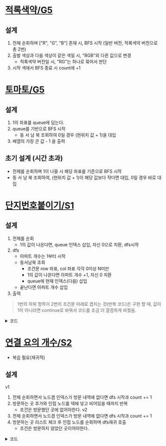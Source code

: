 # [적록색약/G5](https://www.acmicpc.net/problem/10026)
## 설계
1. 전체 순회하며 ["R", "G", "B"] 존재 시, BFS 시작 (일반 버전, 적록색약 버전으로 총 2번)
2. 출발 색상과 다음 색상이 같은 색일 시, "RGB"외 다른 값으로 변경
    - 적록색약 버전일 시, "RG"는 하나로 묶어서 판단
3. 시작 색에서 BFS 종료 시 count에 +1


# [토마토/G5](https://www.acmicpc.net/problem/7576)
## 설계
1. 1의 좌표를 queue에 담는다.
2. queue를 기반으로 BFS 시작
    - 동 서 남 북 조회하여 0일 경우 (현위치 값 + 1)을 대입
3. 배열의 가장 큰 값 - 1 을 출력

## 초기 설계 (시간 초과)
- 전체를 순회하며 1이 나올 시 해당 좌표를 기준으로 BFS 시작
- 동 서 남 북 조회하여, (현위치 값 + 1)이 해당 값보다 작다면 대입, 0일 경우 바로 대입

# [단지번호붙이기/S1](https://www.acmicpc.net/problem/2667)

## 설계

1. 전체를 순회
    - 1의 값이 나온다면, queue 인덱스 삽입, 자신 0으로 치환, dfs시작
2. dfs
    - 아파트 개수는 1부터 시작
    - 동서남북 조회
        - 조건문 row 좌표, col 좌표 각각 0이상 N미만
        - 1의 값이 나온다면 아파트 개수 +1, 자신 0 치환
        - queue에 현재 인덱스(다음) 삽입
    - 끝난다면 아파트 개수 삽입
3. 출력

> 1번의 하위 항목이 2번의 조건문 아래로 겹치는 것(반복 코드)은 구현 할 때, 값이 1이 아니라면 continue로 바꿔서 코드를 조금 더 깔끔하게 바꿨음.

<details>
<summary>코드</summary>

```python
from collections import deque

queue = deque()
N = int(input())
next_rows = [0, 0, 1, -1]
next_cols = [1, -1, 0, -0]
apts = [list(map(int, input())) for _ in range(N)]
results = []


for row in range(N):
    for col in range(N):
        if apts[row][col] != 1:
            continue

        apts[row][col] = 0
        queue.append([row, col])
        count = 1

        while queue:
            r, c = queue.popleft()
            for i in range(4):
                nr, nc = r + next_rows[i], c + next_cols[i]
                if 0 <= nr < N and 0 <= nc < N and apts[nr][nc] == 1:
                    count += 1
                    apts[nr][nc] = 0
                    queue.append([nr, nc])

        results.append(count)

print(len(results))
print('\n'.join(map(str, sorted(results))))
```
</details>


# [연결 요의 개수/S2](https://www.acmicpc.net/problem/11724)
- 복습 필요(재귀적)
## 설계
v1
1. 전체 순회하면서 노드겸 인덱스가 방문 내역에 없다면 dfs 시작과 count += 1
2. 방문하는 곳 추가와 인접 노드를 덱에 넣고 비어있을 때까지 반복
    - 조건은 방문했던 곳에 없어야한다.
v2
1. 전체 순회하면서 노드겸 인덱스가 방문 내역에 없다면 dfs 시작과 count += 1
2. 방문하는 곳 리스트 체크 후 인접 노드를 순회하며 dfs재귀 호출
    - 조건은 방문하지 않았던 곳이어야한다.

<details>
<summary>코드</summary>

```python
import sys

input = sys.stdin.readline
sys.setrecursionlimit(10000)

m, n = map(int, input().split())
graph = {x : set() for x in range(1, m+1)}
v = [False] * (m+1)

for _ in range(n):
    n1, n2 = map(int, input().split())
    graph[n1].add(n2)
    graph[n2].add(n1)
    
    
def dfs(num):
    v[num] = True
    
    for node in graph[num]:
        if not v[node]:
            dfs(node)

cnt = 0

for x in range(1, m+1):
    if not v[x]:
        cnt += 1
        dfs(x)

print(cnt)
```
</details>